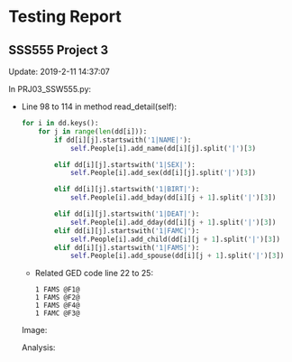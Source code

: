 Testing Report
=====
SSS555 Project 3
-----
Update: 2019-2-11 14:37:07

In PRJ03_SSW555.py:
  - Line 98 to 114 in method read_detail(self):
      ```python
      for i in dd.keys():
          for j in range(len(dd[i])):
              if dd[i][j].startswith('1|NAME|'):
                  self.People[i].add_name(dd[i][j].split('|')[3)

              elif dd[i][j].startswith('1|SEX|'):
                  self.People[i].add_sex(dd[i][j].split('|')[3])

              elif dd[i][j].startswith('1|BIRT|'):
                  self.People[i].add_bday(dd[i][j + 1].split('|')[3])

              elif dd[i][j].startswith('1|DEAT|'):
                  self.People[i].add_dday(dd[i][j + 1].split('|')[3])
              elif dd[i][j].startswith('1|FAMC|'):
                  self.People[i].add_child(dd[i][j + 1].split('|')[3])
              elif dd[i][j].startswith('1|FAMS|'):
                  self.People[i].add_spouse(dd[i][j + 1].split('|')[3])
      ```
    - Related GED code line 22 to 25:
      ```
      1 FAMS @F1@
      1 FAMS @F2@
      1 FAMS @F4@
      1 FAMC @F3@
      ```
    Image:


    Analysis:
